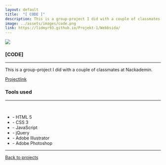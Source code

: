 ```yaml
---
layout: default
title:  "[ CODE ]"
description: This is a group-project I did with a couple of classmates at Nackademin.
image: ../assets/images/code.png
link: https://lidmyr93.github.io/Projekt-1/Webbsida/
---
```


<section>
<div class="big-spacer"></div>
<img src="{{ site.baseurl }}/assets/images/code.png" class="project-big-pic">
<div class="mini-spacer"></div>
</section>
<section class="project-half">
<section class="project">
  <h1 class="project-big-h1">[CODE]</h1>
  <hr class="green-hr">
<p>This is a group-project I did with a couple of classmates at Nackademin.</p>
 <div class="project-info-trunc">
  <div class="mob-desc"></div>
  <div class="mob-link"><a href="https://lidmyr93.github.io/Projekt-1/Webbsida/" class="big-project-link project-link" target="_blank">Projectlink</a></div>
  </div>
</section>
<section class="project">
<h1 class="project-big-h1">Tools used</h1>
<hr class="green-hr">
<br>
<ul class="tools-used-list">
<li>- HTML 5</li>
<li>- CSS 3</li>
<li>- JavaScript</li>
<li>- jQuery</li>
<li>- Adobe Illustrator</li>
<li>- Adobe Photoshop</li>
</ul>
</section>
</section>
<div class="center">
<hr class="wavy-hr">
<div class="big-spacer"></div>
<a href="/work" class="back-to"><i class="fas fa-angle-left"></i><i class="fas fa-angle-left"></i> Back to projects</a>
</div>
<div class="spacer"><div>